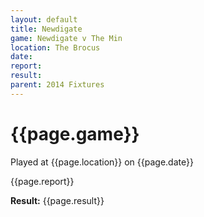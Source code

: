 ```yaml
---
layout: default
title: Newdigate
game: Newdigate v The Min
location: The Brocus
date: 
report: 
result: 
parent: 2014 Fixtures
---
```


# {{page.game}}

Played at {{page.location}} on {{page.date}}

{{page.report}}

**Result:** {{page.result}}
